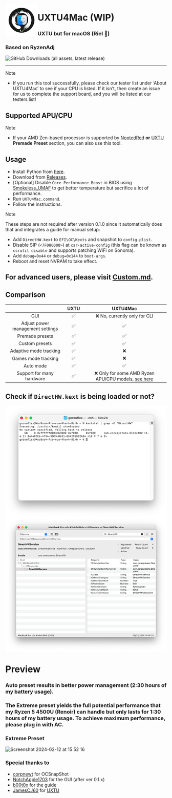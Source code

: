 <picture><img align="left" src="/Img/Logo.png" width="20%"/></picture>
<h1>UXTU4Mac (WIP)</h1>
<h3>UXTU but for macOS (Riel 🐧)</h3>
<h3>Based on RyzenAdj</h3>

![GitHub Downloads (all assets, latest release)](https://img.shields.io/github/downloads/AppleOSX/UXTU4Mac/total)

---

> [!NOTE]
> - If you run this tool successfully, please check our tester list under ‘About UXTU4Mac’ to see if your CPU is listed. If it isn’t, then create an issue for us to complete the support board, and you will be listed at our testers list!
## Supported APU/CPU
> [!NOTE]
> - If your AMD Zen-based processor is supported by [NootedRed](https://github.com/ChefKissInc/NootedRed) **or** [UXTU](https://github.com/JamesCJ60/Universal-x86-Tuning-Utility) **Premade Preset** section, you can also use this tool.

## Usage

- Install Python from [here](https://www.python.org).
- Download from [Releases](https://github.com/AppleOSX/UXTU4Mac/releases).
- [Optional] Disable `Core Performance Boost` in BIOS using [Smokeless_UMAF](https://github.com/DavidS95/Smokeless_UMAF) to get better temperature but sacrifice a lot of performance.
- Run `UXTU4Mac.command`.
- Follow the instructions.

> [!NOTE]
> These steps are not required after version 0.1.0 since it automatically does that and integrates a guide for manual setup:
> - Add `DirectHW.kext` to `EFI\OC\Kexts` and snapshot to `config.plist`.
> - Disable SIP (`<7F080000>`) at `csr-active-config` (this flag can be known as `csrutil disable` and supports patching WiFi on Sonoma).
> - Add `debug=0x44` or `debug=0x144` to `boot-args`.
> - Reboot and reset NVRAM to take effect.

## For advanced users, please visit [Custom.md](Custom.md).

## Comparison 

|  | UXTU | UXTU4Mac |  
|    :---:     |    :---:   |    :---:   |
| GUI | ✅ | ❌ No, currently only for CLI |
| Adjust power management settings | ✅ | ✅ |
| Premade presets | ✅ | ✅ |
| Custom presets | ✅ | ✅ |
| Adaptive mode tracking | ✅ | ❌ |
| Games mode tracking | ✅ | ❌ |
| Auto mode | ✅ | ✅ |
| Support for many hardware | ✅ | ❌ Only for some AMD Ryzen APU/CPU models, [see here](#supported-cpuapu) |

## Check if `DirectHW.kext` is being loaded or not?

<p><img align="center" src="/Img/ck_kext1.png"/><img align="center" src="/Img/ck_kext2.png"/></p>

# Preview
### Auto preset results in better power management (2:30 hours of my battery usage).
### The Extreme preset yields the full potential performance that my Ryzen 5 4500U (Renoir) can handle but only lasts for 1:30 hours of my battery usage. To achieve maximum performance, please plug in with AC.
### Extreme Preset
![Screenshot 2024-02-12 at 15 52 16](https://github.com/AppleOSX/UXTU4Mac/assets/98001973/19e1481a-07ae-4efb-9b50-fac0cf137e0a)

### Special thanks to
- [corpnewt](https://github.com/corpnewt) for OCSnapShot
- [NotchApple1703](https://github.com/NotchApple1703) for the GUI (after ver 0.1.x)
- [b00t0x](https://github.com/b00t0x) for the guide
- [JamesCJ60](https://github.com/JamesCJ60) for [UXTU](https://github.com/JamesCJ60/Universal-x86-Tuning-Utility)
